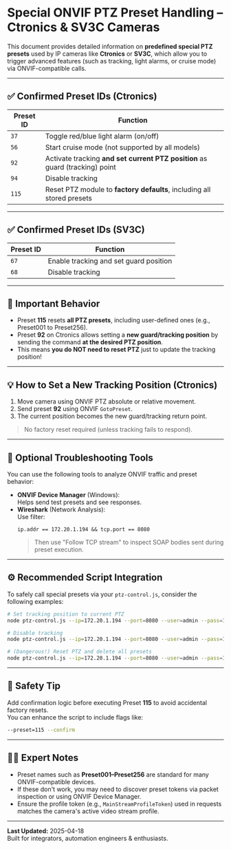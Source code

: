 # Special ONVIF PTZ Preset Handling – Ctronics & SV3C Cameras

This document provides detailed information on **predefined special PTZ presets** used by IP cameras like **Ctronics** or **SV3C**, which allow you to trigger advanced features (such as tracking, light alarms, or cruise mode) via ONVIF-compatible calls.

---

## ✅ Confirmed Preset IDs (Ctronics)

| Preset ID | Function |
|-----------|----------|
| `37`      | Toggle red/blue light alarm (on/off) |
| `56`      | Start cruise mode (not supported by all models) |
| `92`      | Activate tracking **and set current PTZ position** as guard (tracking) point |
| `94`      | Disable tracking |
| `115`     | Reset PTZ module to **factory defaults**, including all stored presets |

---

## ✅ Confirmed Preset IDs (SV3C)

| Preset ID | Function |
|-----------|----------|
| `67`      | Enable tracking and set guard position |
| `68`      | Disable tracking |

---

## 🚨 Important Behavior

- Preset **115** resets **all PTZ presets**, including user-defined ones (e.g., Preset001 to Preset256).
- Preset **92** on Ctronics allows setting a **new guard/tracking position** by sending the command **at the desired PTZ position**.
- This means **you do NOT need to reset PTZ** just to update the tracking position!

---

## 💡 How to Set a New Tracking Position (Ctronics)

1. Move camera using ONVIF PTZ absolute or relative movement.
2. Send preset **92** using ONVIF `GotoPreset`.
3. The current position becomes the new guard/tracking return point.

> No factory reset required (unless tracking fails to respond).

---

## 🧪 Optional Troubleshooting Tools

You can use the following tools to analyze ONVIF traffic and preset behavior:

- **ONVIF Device Manager** (Windows):  
  Helps send test presets and see responses.
- **Wireshark** (Network Analysis):  
  Use filter:
  ```
  ip.addr == 172.20.1.194 && tcp.port == 8080
  ```
  > Then use "Follow TCP stream" to inspect SOAP bodies sent during preset execution.

---

## ⚙️ Recommended Script Integration

To safely call special presets via your `ptz-control.js`, consider the following examples:

```bash
# Set tracking position to current PTZ
node ptz-control.js --ip=172.20.1.194 --port=8080 --user=admin --pass=1234 --action=goto --preset=92

# Disable tracking
node ptz-control.js --ip=172.20.1.194 --port=8080 --user=admin --pass=1234 --action=goto --preset=94

# (Dangerous!) Reset PTZ and delete all presets
node ptz-control.js --ip=172.20.1.194 --port=8080 --user=admin --pass=1234 --action=goto --preset=115
```

---

## 🔐 Safety Tip

Add confirmation logic before executing Preset **115** to avoid accidental factory resets.  
You can enhance the script to include flags like:

```bash
--preset=115 --confirm
```

---

## 👨‍🔧 Expert Notes

- Preset names such as **Preset001–Preset256** are standard for many ONVIF-compatible devices.
- If these don't work, you may need to discover preset tokens via packet inspection or using ONVIF Device Manager.
- Ensure the profile token (e.g., `MainStreamProfileToken`) used in requests matches the camera's active video stream profile.

---

**Last Updated:** 2025-04-18  
Built for integrators, automation engineers & enthusiasts.

